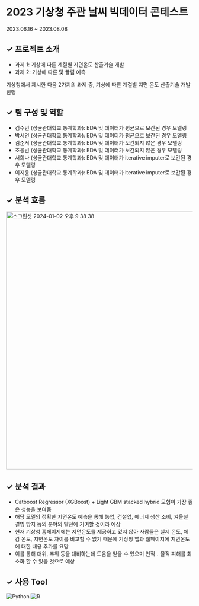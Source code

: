 # 2023 기상청 주관 날씨 빅데이터 콘테스트

2023.06.16 ~ 2023.08.08

✓ 프로젝트 소개
------
- 과제 1: 기상에 따른 계절별 지면온도 산출기술 개발 
- 과제 2: 기상에 따른 닻 끌림 예측
  
기상청에서 제시한 다음 2가지의 과제 중, 기상에 따른 계절별 지면 온도 산출기술 개발 진행


✓ 팀 구성 및 역할
------
  - 김수빈 (성균관대학교 통계학과): EDA 및 데이터가 평균으로 보간된 경우 모델링
  - 박시언 (성균관대학교 통계학과): EDA 및 데이터가 평균으로 보간된 경우 모델링
  - 김준서 (성균관대학교 통계학과): EDA 및 데이터가 보간되지 않은 경우 모델링 
  - 조웅빈 (성균관대학교 통계학과): EDA 및 데이터가 보간되지 않은 경우 모델링
  - 서희나 (성균관대학교 통계학과): EDA 및 데이터가 iterative imputer로 보간된 경우 모델링
  - 이지윤 (성균관대학교 통계학과): EDA 및 데이터가 iterative imputer로 보간된 경우 모델링
  
✓ 분석 흐름 
------
<img width="696" alt="스크린샷 2024-01-02 오후 9 38 38" src="https://github.com/jiyunLeeee/2023_Weather_Big_Data_Contest/assets/134356622/5e3564fd-fdf0-49b9-9d75-10dc8ecc1e80">

✓ 분석 결과
------ 
 - Catboost Regressor (XGBoost) + Light GBM stacked hybrid 모형이 가장 좋은 성능을 보여줌
 - 해당 모델의 정확한 지면온도 예측을 통해 농업, 건설업, 에너지 생산 소비, 겨울철 결빙 방지 등의 분야의 발전에 기여할 것이라 예상
 - 현재 기상청 홈페이지에는 지면온도를 제공하고 있지 않아 사람들은 실제 온도, 체감 온도, 지면온도 차이를 비교할 수 없기 때문에  기상청 앱과 웹페이지에 지면온도에 대한 내용 추가를 요망
 - 이를 통해 더위, 추위 등을 대비하는데 도움을 얻을 수 있으며 인적﹒물적 피해를 최소화 할 수 있을 것으로 예상

✓ 사용 Tool
------
<img alt="Python" src ="https://img.shields.io/badge/Python-3776AB.svg?&style=flat-square&logo=Python&logoColor=white"/> <img alt="R" src ="https://img.shields.io/badge/R-276DC3.svg?&style=flat-square&logo=R&logoColor=white"/> 
